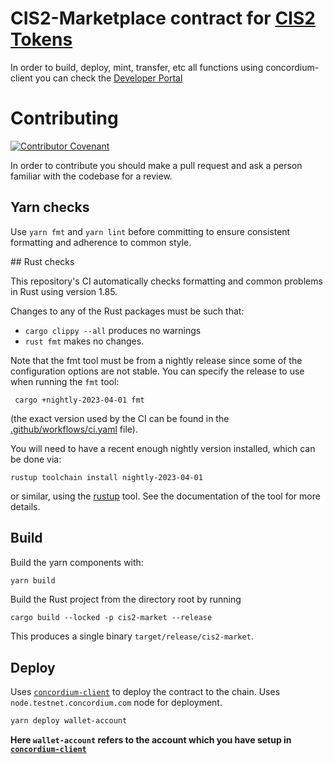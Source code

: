 # CIS2-Marketplace contract for [CIS2 Tokens](https://proposals.concordium.software/CIS/cis-2.html)

In order to build, deploy, mint, transfer, etc all functions using concordium-client you can check the [Developer Portal](https://docs.concordium.com/en/mainnet/tutorials/low-code-nft-marketplace/marketplace.html)

# Contributing

[![Contributor Covenant](https://img.shields.io/badge/Contributor%20Covenant-2.0-4baaaa.svg)](https://github.com/Concordium/.github/blob/main/.github/CODE_OF_CONDUCT.md)

In order to contribute you should make a pull request and ask a person familiar with the codebase for a review.

## Yarn checks

Use `yarn fmt` and `yarn lint` before committing to ensure consistent formatting and adherence to common style.

## Rust checks

This repository's CI automatically checks formatting and common problems in Rust using version 1.85.

Changes to any of the Rust packages must be such that:

-   `cargo clippy --all` produces no warnings
-   `rust fmt` makes no changes.

Note that the fmt tool must be from a nightly release since some of the configuration options are not stable. You can specify the release to use when running the `fmt` tool:

```shell
 cargo +nightly-2023-04-01 fmt
```

(the exact version used by the CI can be found in the [.github/workflows/ci.yaml](.github/workflows/ci.yaml) file).

You will need to have a recent enough nightly version installed, which can be done via:

```shell
rustup toolchain install nightly-2023-04-01
```

or similar, using the [rustup](https://rustup.rs/) tool. See the documentation of the tool for more details.

## Build

Build the yarn components with: 

```bash
yarn build
```

Build the Rust project from the directory root by running 

```shell
cargo build --locked -p cis2-market --release
```

This produces a single binary `target/release/cis2-market`.

## Deploy

Uses [`concordium-client`](https://developer.concordium.software/en/mainnet/net/references/concordium-client.html) to deploy the contract to the chain.
Uses `node.testnet.concordium.com` node for deployment.

```bash
yarn deploy wallet-account
```

**Here `wallet-account` refers to the account which you have setup in [`concordium-client`](https://developer.concordium.software/en/mainnet/net/references/concordium-client.html)**

